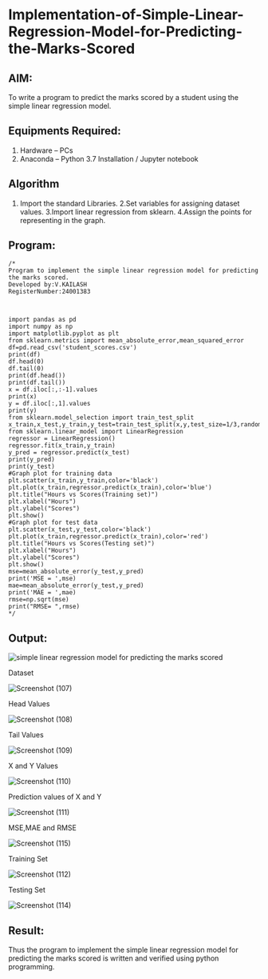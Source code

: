 # Implementation-of-Simple-Linear-Regression-Model-for-Predicting-the-Marks-Scored

## AIM:
To write a program to predict the marks scored by a student using the simple linear regression model.

## Equipments Required:
1. Hardware – PCs
2. Anaconda – Python 3.7 Installation / Jupyter notebook

## Algorithm
1. Import the standard Libraries.
2.Set variables for assigning dataset values. 
3.Import linear regression from sklearn.
4.Assign the points for representing in the graph.
 

## Program:
```
/*
Program to implement the simple linear regression model for predicting the marks scored.
Developed by:V.KAILASH
RegisterNumber:24001383



import pandas as pd
import numpy as np
import matplotlib.pyplot as plt
from sklearn.metrics import mean_absolute_error,mean_squared_error
df=pd.read_csv('student_scores.csv')
print(df)
df.head(0)
df.tail(0)
print(df.head())
print(df.tail())
x = df.iloc[:,:-1].values
print(x)
y = df.iloc[:,1].values
print(y)
from sklearn.model_selection import train_test_split
x_train,x_test,y_train,y_test=train_test_split(x,y,test_size=1/3,random_state=0)
from sklearn.linear_model import LinearRegression
regressor = LinearRegression()
regressor.fit(x_train,y_train)
y_pred = regressor.predict(x_test)
print(y_pred)
print(y_test)
#Graph plot for training data
plt.scatter(x_train,y_train,color='black')
plt.plot(x_train,regressor.predict(x_train),color='blue')
plt.title("Hours vs Scores(Training set)")
plt.xlabel("Hours")
plt.ylabel("Scores")
plt.show()
#Graph plot for test data
plt.scatter(x_test,y_test,color='black')
plt.plot(x_train,regressor.predict(x_train),color='red')
plt.title("Hours vs Scores(Testing set)")
plt.xlabel("Hours")
plt.ylabel("Scores")
plt.show()
mse=mean_absolute_error(y_test,y_pred)
print('MSE = ',mse)
mae=mean_absolute_error(y_test,y_pred)
print('MAE = ',mae)
rmse=np.sqrt(mse)
print("RMSE= ",rmse)
*/
```

## Output:
![simple linear regression model for predicting the marks scored](sam.png)


Dataset

![Screenshot (107)](https://github.com/user-attachments/assets/5f03b0a0-7507-435e-8f36-3aa93ba097f1)



Head Values

![Screenshot (108)](https://github.com/user-attachments/assets/0513590b-559e-43a4-ab52-a9f1b06adc6b)


Tail Values

![Screenshot (109)](https://github.com/user-attachments/assets/fb44c489-8012-4261-a945-e41dab5d2733)


X and Y Values


![Screenshot (110)](https://github.com/user-attachments/assets/e9bd2a43-9f04-4db5-9484-d333c5da2538)



Prediction values of X and Y


![Screenshot (111)](https://github.com/user-attachments/assets/64ff71a9-4e81-436b-827d-ce23fb6c5898)


MSE,MAE and RMSE


![Screenshot (115)](https://github.com/user-attachments/assets/63530946-c593-4421-86d8-af9b0523974a)



Training Set


![Screenshot (112)](https://github.com/user-attachments/assets/dd36b3e3-a41f-41a9-8f47-06aaacb6b930)


Testing Set


![Screenshot (114)](https://github.com/user-attachments/assets/e60db5ba-9d32-464e-8e2d-0eb827eaa835)







## Result:
Thus the program to implement the simple linear regression model for predicting the marks scored is written and verified using python programming.
